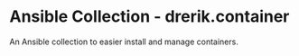 # Ansible Collection - drerik.container

An Ansible collection to easier install and manage containers.

